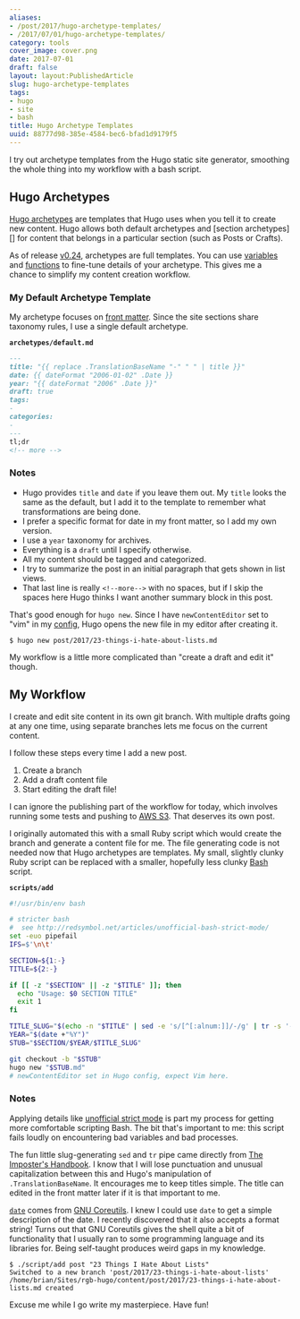 ```yaml
---
aliases:
- /post/2017/hugo-archetype-templates/
- /2017/07/01/hugo-archetype-templates/
category: tools
cover_image: cover.png
date: 2017-07-01
draft: false
layout: layout:PublishedArticle
slug: hugo-archetype-templates
tags:
- hugo
- site
- bash
title: Hugo Archetype Templates
uuid: 88777d98-385e-4584-bec6-bfad1d9179f5
---
```


I try out archetype templates from the Hugo static site generator, smoothing the
whole thing into my workflow with a bash script.

## Hugo Archetypes

[Hugo archetypes]: http://gohugo.io/content/archetypes/
[section]: http://gohugo.io/content/archetypes/#section-archetypes

[Hugo archetypes][] are templates that Hugo uses when you tell it to create new
content. Hugo allows both default archetypes and [section archetypes][] for
content that belongs in a particular section (such as Posts or Crafts).

[v0.24]: https://github.com/gohugoio/hugo/releases/tag/v0.24
[variables]: http://gohugo.io/templates/variables/
[functions]: http://gohugo.io/templates/functions/

As of release [v0.24][], archetypes are full templates. You can use
[variables][] and [functions][]  to fine-tune details of your archetype. This
gives me a chance to simplify my content creation workflow.

### My Default Archetype Template

[front matter]: http://gohugo.io/content/front-matter/

My archetype focuses on [front matter][]. Since the site sections share taxonomy
rules, I use a single default archetype.

**`archetypes/default.md`**

```markdown
---
title: "{{ replace .TranslationBaseName "-" " " | title }}"
date: {{ dateFormat "2006-01-02" .Date }}
year: "{{ dateFormat "2006" .Date }}"
draft: true
tags:
-
categories:
-
---
tl;dr
<!-- more -->
```

### Notes

* Hugo provides `title` and `date` if you leave them out. My `title` looks the
  same as the default, but I add it to the template to remember what
  transformations are being done.
* I prefer a specific format for date in my front matter, so I add my own
  version.
* I use a `year` taxonomy for archives.
* Everything is a `draft` until I specify otherwise.
* All my content should be tagged and categorized.
* I try to summarize the post in an initial paragraph that gets shown in list
  views.
* That last line is really <code>&#60;&#33;&#45;&#45;more&#45;&#45;&#62;</code>
  with no spaces, but if I skip the spaces here Hugo thinks I want another
  summary block in this post.

[YAML]: http://yaml.org/
[config]: http://gohugo.io/overview/configuration/

That's good enough for `hugo new`. Since I have `newContentEditor` set to "vim"
in my [config][], Hugo opens the new file in my editor after creating it.

    $ hugo new post/2017/23-things-i-hate-about-lists.md

My workflow is a little more complicated than "create a draft and edit it"
though.

## My Workflow

I create and edit site content in its own git branch. With multiple drafts going
at any one time, using separate branches lets me focus on the current content.

I follow these steps every time I add a new post.

1. Create a branch
2. Add a draft content file
3. Start editing the draft file!

[AWS S3]: https://aws.amazon.com/s3/

I can ignore the publishing part of the workflow for today, which involves
running some tests and pushing to [AWS S3][]. That deserves its own post.

[Bash]: https://www.gnu.org/software/bash/

I originally automated this with a small Ruby script which would create the
branch and generate a content file for me. The file generating code is not
needed now that Hugo archetypes are templates. My small, slightly clunky Ruby
script can be replaced with a smaller, hopefully less clunky [Bash][] script.

**`scripts/add`**

```bash
#!/usr/bin/env bash

# stricter bash
#  see http://redsymbol.net/articles/unofficial-bash-strict-mode/
set -euo pipefail
IFS=$'\n\t'

SECTION=${1:-}
TITLE=${2:-}

if [[ -z "$SECTION" || -z "$TITLE" ]]; then
  echo "Usage: $0 SECTION TITLE"
  exit 1
fi

TITLE_SLUG="$(echo -n "$TITLE" | sed -e 's/[^[:alnum:]]/-/g' | tr -s '-' | tr A-Z a-z)"
YEAR="$(date +"%Y")"
STUB="$SECTION/$YEAR/$TITLE_SLUG"

git checkout -b "$STUB"
hugo new "$STUB.md"
# newContentEditor set in Hugo config, expect Vim here.
```

### Notes

[unofficial strict mode]: http://redsymbol.net/articles/unofficial-bash-strict-mode/
[The Imposter's Handbook]: https://bigmachine.io/products/the-imposters-handbook/
[`date`]: https://www.gnu.org/software/coreutils/manual/html_node/date-invocation.html#date-invocation
[GNU Coreutils]: https://www.gnu.org/software/coreutils/manual/html_node/index.html#Top

Applying details like [unofficial strict mode][] is part my process for
getting more comfortable scripting Bash. The bit that's important to me: this
script fails loudly on encountering bad variables and bad processes.

The fun little slug-generating `sed` and `tr` pipe came directly from [The
Imposter's Handbook][]. I know that I will lose punctuation and unusual
capitalization between this and Hugo's manipulation of `.TranslationBaseName`.
It encourages me to keep titles simple. The title can edited in the front
matter later if it is that important to me.

[`date`][] comes from [GNU Coreutils][]. I knew I could use `date` to get a
simple description of the date. I recently discovered that it also accepts a
format string! Turns out that GNU Coreutils gives the shell quite a bit of
functionality that I usually ran to some programming language and its
libraries for. Being self-taught produces weird gaps in my knowledge.


    $ ./script/add post "23 Things I Hate About Lists"
    Switched to a new branch 'post/2017/23-things-i-hate-about-lists'
    /home/brian/Sites/rgb-hugo/content/post/2017/23-things-i-hate-about-lists.md created

Excuse me while I go write my masterpiece. Have fun!